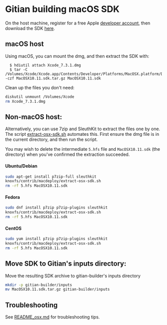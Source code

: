 Gitian building macOS SDK
==========================

On the host machine, register for a free Apple [developer account](https://developer.apple.com/register/), then download the SDK [here](https://developer.apple.com/devcenter/download.action?path=/Developer_Tools/Xcode_7.3.1/Xcode_7.3.1.dmg).

macOS host
--------

Using macOS, you can mount the dmg, and then extract the SDK with:
```
  $ hdiutil attach Xcode_7.3.1.dmg
  $ tar -C /Volumes/Xcode/Xcode.app/Contents/Developer/Platforms/MacOSX.platform/Developer/SDKs/ -czf MacOSX10.11.sdk.tar.gz MacOSX10.11.sdk
```

Clean up the files you don't need:

```sh
diskutil unmount /Volumes/Xcode
rm Xcode_7.3.1.dmg
```

Non-macOS host:
--------

Alternatively, you can use 7zip and SleuthKit to extract the files one by one.
The script [extract-osx-sdk.sh](https://github.com/knoxfs-project/knoxfs/blob/master/contrib/macdeploy/extract-osx-sdk.sh) automates this. First ensure
the dmg file is in the current directory, and then run the script.

You may wish to delete the intermediate `5.hfs` file and `MacOSX10.11.sdk` (the directory) when
you've confirmed the extraction succeeded.

#### Ubuntu/Debian
```bash
sudo apt-get install p7zip-full sleuthkit
knoxfs/contrib/macdeploy/extract-osx-sdk.sh
rm -rf 5.hfs MacOSX10.11.sdk
```

#### Fedora
```bash
sudo dnf install p7zip p7zip-plugins sleuthkit
knoxfs/contrib/macdeploy/extract-osx-sdk.sh
rm -rf 5.hfs MacOSX10.11.sdk
```

#### CentOS
```bash
sudo yum install p7zip p7zip-plugins sleuthkit
knoxfs/contrib/macdeploy/extract-osx-sdk.sh
rm -rf 5.hfs MacOSX10.11.sdk
```

Move SDK to Gitian's inputs directory:
----------------------
Move the resulting SDK archive to gitian-builder's inputs directory

```bash
mkdir -p gitian-builder/inputs
mv MacOSX10.11.sdk.tar.gz gitian-builder/inputs
```

Troubleshooting
---------------
See [README_osx.md](https://github.com/knoxfs-project/knoxfs/blob/master/doc/README_osx.md) for troubleshooting tips.